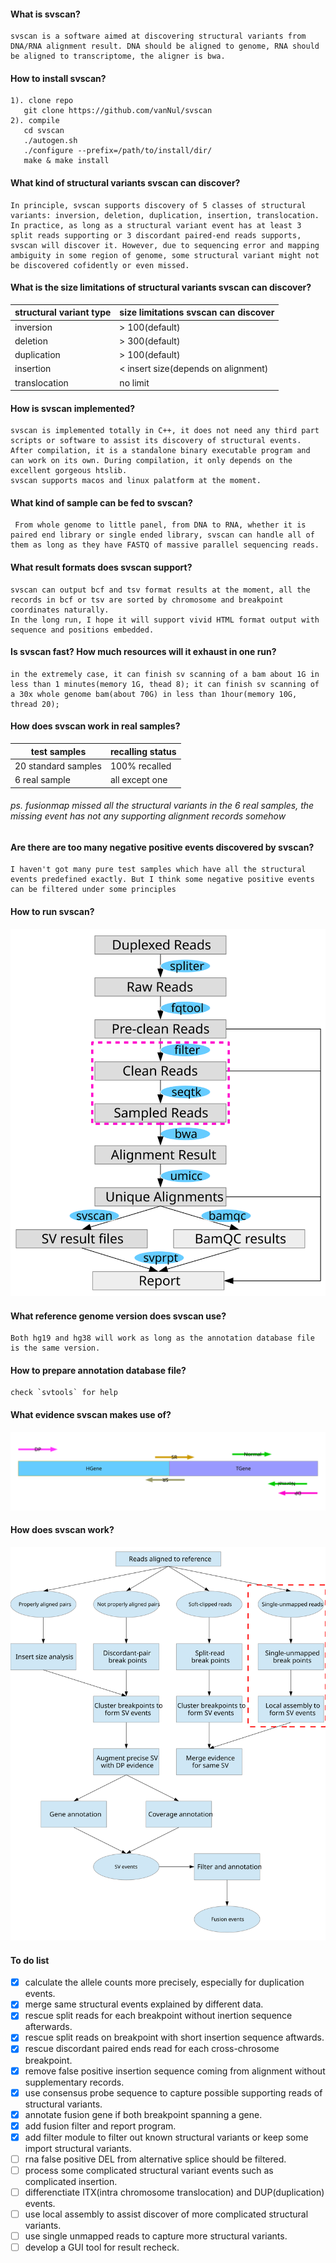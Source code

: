 #### What is svscan?
    svscan is a software aimed at discovering structural variants from DNA/RNA alignment result. DNA should be aligned to genome, RNA should be aligned to transcriptome, the aligner is bwa.
#### How to install svscan?
    1). clone repo
       git clone https://github.com/vanNul/svscan  
    2). compile 
       cd svscan    
       ./autogen.sh   
       ./configure --prefix=/path/to/install/dir/ 
       make & make install 
  
#### What kind of structural variants svscan can discover?
    In principle, svscan supports discovery of 5 classes of structural variants: inversion, deletion, duplication, insertion, translocation.  
    In practice, as long as a structural variant event has at least 3 split reads supporting or 3 discordant paired-end reads supports, svscan will discover it. However, due to sequencing error and mapping ambiguity in some region of genome, some structural variant might not be discovered cofidently or even missed. 
    
#### What is the size limitations of structural variants svscan can discover? 
|structural variant type| size limitations svscan can discover
|-----------------------|--------------------------------------
|inversion              | > 100(default)
|deletion               | > 300(default)
|duplication            | > 100(default)
|insertion              | < insert size(depends on alignment)
|translocation          | no limit

#### How is svscan implemented?  
    svscan is implemented totally in C++, it does not need any third part scripts or software to assist its discovery of structural events. 
    After compilation, it is a standalone binary executable program and can work on its own. During compilation, it only depends on the excellent gorgeous htslib. 
    svscan supports macos and linux palatform at the moment.  

#### What kind of sample can be fed to svscan?  
     From whole genome to little panel, from DNA to RNA, whether it is paired end library or single ended library, svscan can handle all of them as long as they have FASTQ of massive parallel sequencing reads.
      
#### What result formats does svscan support?  
    svscan can output bcf and tsv format results at the moment, all the records in bcf or tsv are sorted by chromosome and breakpoint coordinates naturally.  
    In the long run, I hope it will support vivid HTML format output with sequence and positions embedded.
    
#### Is svscan fast? How much resources will it exhaust in one run?  
    in the extremely case, it can finish sv scanning of a bam about 1G in less than 1 minutes(memory 1G, thead 8); it can finish sv scanning of a 30x whole genome bam(about 70G) in less than 1hour(memory 10G, thread 20);
    
#### How does svscan work in real samples?  
|test samples       | recalling status
|-------------------|---------------------
|20 standard samples| 100% recalled
|6 real sample      | all except one
###### ps. fusionmap missed all the structural variants in the 6 real samples, the missing event has not any supporting alignment records somehow

#### Are there are too many negative positive events discovered by svscan?  
    I haven't got many pure test samples which have all the structural events predefined exactly. But I think some negative positive events can be filtered under some principles  

#### How to run svscan?  
![svpipe](./fig/svpipe.svg)

#### What reference genome version does svscan use?  
    Both hg19 and hg38 will work as long as the annotation database file is the same version.  

#### How to prepare annotation database file?  
    check `svtools` for help

#### What evidence svscan makes use of?   
![evidence](./fig/reads.svg)

#### How does svscan work?  
![svscan algorithm](./fig/svscan.svg)

#### To do list
- [x] calculate the allele counts more precisely, especially for duplication events.
- [x] merge same structural events explained by different data.
- [x] rescue split reads for each breakpoint without inertion sequence afterwards.
- [x] rescue split reads on breakpoint with short insertion sequence aftwards.
- [x] rescue discordant paired ends read for each cross-chrosome breakpoint.
- [x] remove false positive insertion sequence coming from alignment without supplementary records.
- [x] use consensus probe sequence to capture possible supporting reads of structural variants.
- [x] annotate fusion gene if both breakpoint spanning a gene.
- [x] add fusion filter and report program.
- [x] add filter module to filter out known structural variants or keep some import structural variants.
- [ ] rna false positive DEL from alternative splice should be filtered.
- [ ] process some complicated structural variant events such as complicated insertion.
- [ ] differenctiate ITX(intra chromosome translocation) and DUP(duplication) events.
- [ ] use local assembly to assist discover of more complicated structural variants.
- [ ] use single unmapped reads to capture more structural variants.
- [ ] develop a GUI tool for result recheck.
